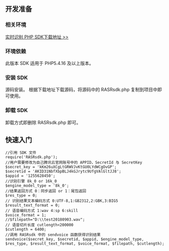 ## 开发准备
### 相关环境
[实时识别 PHP SDK下载地址 >>](https://main.qcloudimg.com/raw/ef9e3dca0fdbe3f4eefd070e98a5bd5c/RASRsdk.php)

### 环境依赖
此版本 SDK 适用于 PHP5.4.16 及以上版本。
### 安装 SDK
源码安装。
根据下载地址下载源码，将源码中的 RASRsdk.php 复制到项目中即可使用。
### 卸载 SDK
卸载方式即删除 RASRsdk.php 即可。

## 快速入门
```
//引用 SDK 文件
require('RASRsdk.php');
//用户需要修改为自己腾讯云官网账号中的 APPID，SecretId 与 SecretKey
$secret_key = 'kKm26uXCgLtGRWVJvKtGU0LYdWCgOvGP';
$secretid = 'AKID31NbfXbpBLJ4kGJrytc9UfgVAlGltJJ8';
$appid = '1255628450';
//识别引擎 8k_0 or 16k_0
$engine_model_type = '8k_0';
//结果返回方式 0：同步返回 or 1：尾包返回
$res_type = 0;
// 识别结果文本编码方式 0:UTF-8,1:GB2312,2:GBK,3:BIG5
$result_text_format = 0;
// 语音编码方式 1:wav 4:sp 6:skill
$voice_format = 1;
//$filepath="D:\\test20180903.wav";
// 语音切片长度 cutlength<200000
$cutlength = 6400;
//调用 RASRsdk 中的 sendvoice 函数获得识别结果
sendvoice($secret_key, $secretid, $appid, $engine_model_type, $res_type, $result_text_format, $voice_format, $filepath, $cutlength);
```
